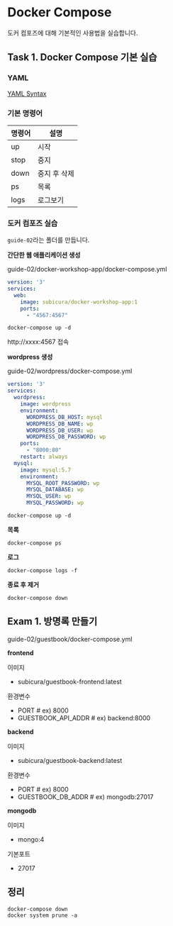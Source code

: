 
# Docker Compose

도커 컴포즈에 대해 기본적인 사용법을 실습합니다.

## Task 1. Docker Compose 기본 실습

### YAML

[YAML Syntax](https://docs.ansible.com/ansible/latest/reference_appendices/YAMLSyntax.html)

### 기본 명령어

| 명령어  |  설명  |
|---|---|
| up | 시작 |
| stop | 중지 |
| down | 중지 후 삭제 |
| ps | 목록 |
| logs | 로그보기 |

### 도커 컴포즈 실습

`guide-02`라는 폴더를 만듭니다.

**간단한 웹 애플리케이션 생성**

guide-02/docker-workshop-app/docker-compose.yml

```yml
version: '3'
services:
  web:
    image: subicura/docker-workshop-app:1
    ports:
      - "4567:4567"
```

```
docker-compose up -d
```

http://xxxx:4567 접속

**wordpress 생성**

guide-02/wordpress/docker-compose.yml

```yml
version: '3'
services:
  wordpress:
    image: wordpress
    environment:
      WORDPRESS_DB_HOST: mysql
      WORDPRESS_DB_NAME: wp
      WORDPRESS_DB_USER: wp
      WORDPRESS_DB_PASSWORD: wp
    ports:
      - "8000:80"
    restart: always
  mysql:
    image: mysql:5.7
    environment:
      MYSQL_ROOT_PASSWORD: wp
      MYSQL_DATABASE: wp
      MYSQL_USER: wp
      MYSQL_PASSWORD: wp
```

```
docker-compose up -d
```

**목록**

```
docker-compose ps
```

**로그**

```
docker-compose logs -f
```

**종료 후 제거**

```
docker-compose down
```

## Exam 1. 방명록 만들기

guide-02/guestbook/docker-compose.yml

**frontend**

이미지
- subicura/guestbook-frontend:latest

환경변수
- PORT # ex) 8000
- GUESTBOOK_API_ADDR # ex) backend:8000

**backend**

이미지
- subicura/guestbook-backend:latest

환경변수
- PORT # ex) 8000
- GUESTBOOK_DB_ADDR # ex) mongodb:27017

**mongodb**

이미지
- mongo:4

기본포트
- 27017

## 정리

```
docker-compose down
docker system prune -a
```



